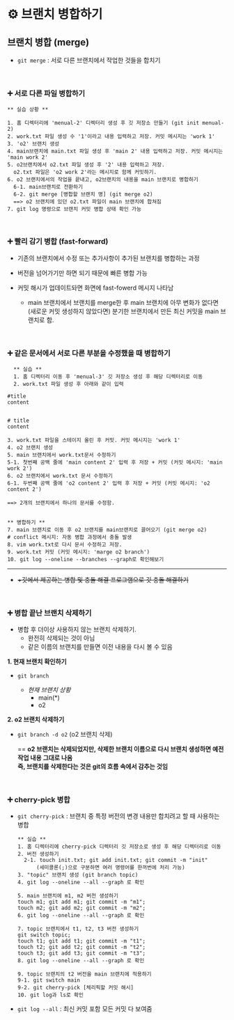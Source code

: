 # ⚙ 브랜치 병합하기

## **브랜치 병합 (merge)**

+ `git merge` : 서로 다른 브랜치에서 작업한 것들을 합치기

<br>

### ➕ 서로 다른 파일 병합하기

    ** 실습 상황 **

    1. 홈 디렉터리에 'menual-2' 디렉터리 생성 후 깃 저장소 만들기 (git init menual-2)
    2. work.txt 파일 생성 수 '1'이라고 내용 입력하고 저장. 커밋 메시지는 'work 1'
    3. 'o2' 브랜치 생성
    4. main브랜치에 main.txt 파일 생성 후 'main 2' 내용 입력하고 저장. 커밋 메시지는 'main work 2'
    5. o2브랜치에서 o2.txt 파일 생성 후 '2' 내용 입력하고 저장. 
      o2.txt 파일은 'o2 work 2'라는 메시지로 함께 커밋하기.
    6. o2 브랜치에서의 작업을 끝내고, o2브랜치의 내용을 main 브랜치로 병합하기
      6-1. main브랜치로 전환하기
      6-2. git merge [병합할 브랜치 명] (git merge o2)
      ==> o2 브랜치에 있던 o2.txt 파일이 main 브랜치에 합쳐짐
    7. git log 명령으로 브랜치 커밋 병합 상태 확인 가능


<br>

### ➕ 빨리 감기 병합 (fast-forward)
+ 기존의 브랜치에서 수정 또는 추가사항이 추가된 브랜치를 병합하는 과정
+ 버전을 넘어가기만 하면 되기 때문에 빠른 병합 가능
+ 커밋 해시가 업데이트돠면 화면에 fast-fowerd 메시지 나타남

  + main 브랜치에서 브랜치를 merge한 후 main 브랜치에 아무 변화가 없다면 (새로운 커밋 생성하지 않았다면) 분기한 브랜치에서 만든 최신 커밋을 main 브랜치로 함.

<br>

### ➕ 같은 문서에서 서로 다른 부분을 수정했을 때 병합하기

      ** 실습 **
      1. 홈 디렉터리 이동 후 'menual-3' 깃 저장소 생성 후 해당 디렉터리로 이동
      2. work.txt 파일 생성 후 아래와 같이 입력

```
#title
content


# title
content
```
    3. work.txt 파일을 스테이지 올린 후 커밋. 커밋 메시지는 'work 1'
    4. o2 브랜치 생성
    5. main 브랜치에서 work.txt문서 수정하기
    5-1. 첫번째 공백 줄에 'main content 2' 입력 후 저장 + 커밋 (커밋 메시지: 'main work 2')
    6. o2 브랜치에서 work.txt 문서 수정하기
    6-1. 두번째 공백 줄에 'o2 content 2' 입력 후 저장 + 커밋 (커밋 메시지: 'o2 content 2')
    
    ==> 2개의 브랜치에서 하나의 문서를 수정함.


    ** 병합하기 **
    7. main 브랜치로 이동 후 o2 브랜치를 main브랜치로 끌어오기 (git merge o2)
    # conflict 메시지: 자동 병합 과정에서 충돌 발생
    8. vim work.txt로 다시 문서 수정하고 저장.
    9. work.txt 커밋 (커밋 메시지: 'marge o2 branch')
    10. git log --oneline --branches --graph로 확인해보기

<hr>

+ ~~+깃에서 제공하는 병합 및 충돌 해결 프로그램으로 깃 충돌 해결하기~~

<br>

### ➕ 병합 끝난 브랜치 삭제하기
+ 병합 후 더이상 사용하지 않는 브랜치 삭제하기. 
  + 완전히 삭제되는 것이 아님
  + 같은 이름의 브랜치를 만들면 이전 내용을 다시 볼 수 있음

**1. 현재 브랜치 확인하기**
  + `git branch`

    + *현재 브랜치 상황*
      + main(*)
      + o2

**2. o2 브랜치 삭제하기**
  + `git branch -d o2` (o2 브랜치 삭제)

    == **o2 브랜치는 삭제되었지만, 삭제한 브랜치 이름으로 다시 브랜치 생성하면 예전 작업 내용 그대로 나옴** <br>
        **즉, 브랜치를 삭제한다는 것은 git의 흐름 속에서 감추는 것임**

<br>

### ➕ cherry-pick 병합
+ `git cherry-pick` : 브랜치 중 특정 버전의 변경 내용만 합치려고 할 때 사용하는 병합

      ** 실습 **
      1. 홈 디렉터리에 cherry-pick 디렉터리 깃 저장소로 생성 후 해당 디렉터리로 이동
      2. 버전 생성하기
        2-1. touch init.txt; git add init.txt; git commit -m "init"
            (세미콜론(;)으로 구분하면 여러 명령어를 한꺼번에 처리 가능)
      3. "topic" 브랜치 생성 (git branch topic)
      4. git log --oneline --all --graph 로 확인

      5. main 브랜치에 m1, m2 버전 생성하기
      touch m1; git add m1; git commit -m "m1";
      touch m2; git add m2; git commit -m "m2";
      6. git log --oneline --all --graph 로 확인

      7. topic 브랜치에서 t1, t2, t3 버전 생성하기
      git switch topic;
      touch t1; git add t1; git commit -m "t1";
      touch t2; git add t2; git commit -m "t2";
      touch t3; git add t3; git commit -m "t3";
      8. git log --oneline --all --graph 로 확인

      9. topic 브랜치의 t2 버전을 main 브랜치에 적용하기
      9-1. git switch main
      9-2. git cherry-pick [체리픽할 커밋 해시]
      10. git log과 ls로 확인


+ `git log --all` : 최신 커밋 포함 모든 커밋 다 보여줌